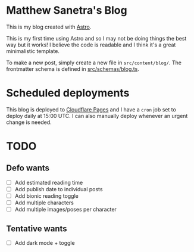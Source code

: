 # Matthew Sanetra's Blog

This is my blog created with [Astro](https://astro.build/).

This is my first time using Astro and so I may not be doing
things the best way but it works! I believe the code is readable
and I think it's a great minimalistic template.

To make a new post, simply create a new file in `src/content/blog/`. The frontmatter schema is defined in [src/schemas/blog.ts](./src/schemas/blog.ts).

# Scheduled deployments

This blog is deployed to [Cloudflare Pages](https://pages.dev/) and I have a `cron` job set to deploy daily at 15:00 UTC. I can also manually
deploy whenever an urgent change is needed.

# TODO

## Defo wants

- [ ] Add estimated reading time
- [ ] Add publish date to individual posts
- [ ] Add bionic reading toggle
- [ ] Add multiple characters
- [ ] Add multiple images/poses per character

## Tentative wants

- [ ] Add dark mode + toggle

